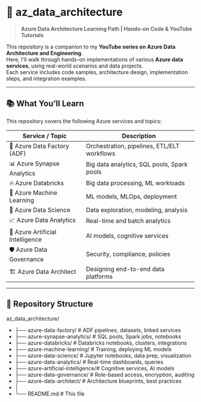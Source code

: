 # 📘 az_data_architecture

> **Azure Data Architecture Learning Path | Hands-on Code & YouTube Tutorials**

This repository is a companion to my **YouTube series on Azure Data Architecture and Engineering**.  
Here, I'll walk through hands-on implementations of various **Azure data services**, using real-world scenarios and data projects.  
Each service includes code samples, architecture design, implementation steps, and integration examples.

---

## 📚 What You’ll Learn

This repository covers the following Azure services and topics:

| Service / Topic                  | Description |
|-------------------------------|-------------|
| 🧱 Azure Data Factory (ADF)   | Orchestration, pipelines, ETL/ELT workflows |
| 📊 Azure Synapse Analytics    | Big data analytics, SQL pools, Spark pools |
| 🔥 Azure Databricks           | Big data processing, ML workloads |
| 🤖 Azure Machine Learning     | ML models, MLOps, deployment |
| 🧪 Azure Data Science         | Data exploration, modeling, analysis |
| 📈 Azure Data Analytics       | Real-time and batch analytics |
| 🧠 Azure Artificial Intelligence | AI models, cognitive services |
| 🛡️ Azure Data Governance     | Security, compliance, policies |
| 🏗️ Azure Data Architect      | Designing end-to-end data platforms |

---

## 🧩 Repository Structure

az_data_architecture/
- ├── azure-data-factory/ # ADF pipelines, datasets, linked services
- ├── azure-synapse-analytics/ # SQL pools, Spark jobs, notebooks
- ├── azure-databricks/ # Databricks notebooks, clusters, integrations
- ├── azure-machine-learning/ # Training, deploying ML models
- ├── azure-data-science/ # Jupyter notebooks, data prep, visualization
- ├── azure-data-analytics/ # Real-time dashboards, queries
- ├── azure-artificial-intelligence/# Cognitive services, AI models
- ├── azure-data-governance/ # Role-based access, encryption, auditing
- ├── azure-data-architect/ # Architecture blueprints, best practices
- │
- └── README.md # This file
